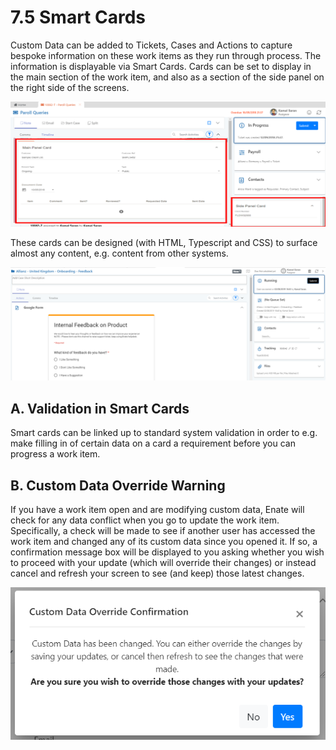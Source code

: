 # 7.5 Smart Cards

Custom Data can be added to Tickets, Cases and Actions to capture bespoke information on these work items as they run through process. The information is displayable via Smart Cards. Cards can be set to display in the main section of the work item, and also as a section of the side panel on the right side of the screens.

![](../../.gitbook/assets/125.png)

These cards can be designed \(with HTML, Typescript and CSS\) to surface almost any content, e.g. content from other systems.

![](../../.gitbook/assets/126.png)

## A. Validation in Smart Cards

Smart cards can be linked up to standard system validation in order to e.g. make filling in of certain data on a card a requirement before you can progress a work item.

## B. Custom Data Override Warning

If you have a work item open and are modifying custom data, Enate will check for any data conflict when you go to update the work item. Specifically, a check will be made to see if another user has accessed the work item and changed any of its custom data since you opened it. If so, a confirmation message box will be displayed to you asking whether you wish to proceed with your update \(which will override their changes\) or instead cancel and refresh your screen to see \(and keep\) those latest changes.

![](../../.gitbook/assets/127.png)

